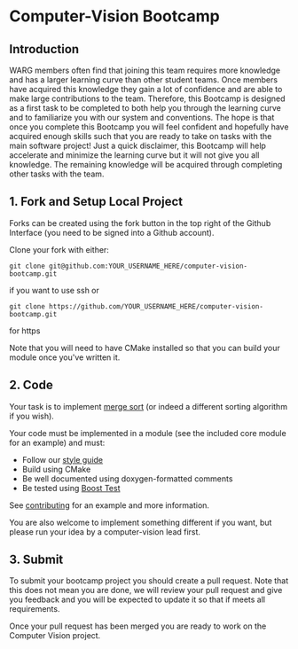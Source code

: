 # Computer-Vision Bootcamp

## Introduction

WARG members often find that joining this team requires more knowledge and has a larger learning curve than other student teams. Once members have acquired this knowledge they gain a lot of confidence and are able to make large contributions to the team. Therefore, this Bootcamp is designed as a first task to be completed to both help you through the learning curve and to familiarize you with our system and conventions. The hope is that once you complete this Bootcamp you will feel confident and hopefully have acquired enough skills such that you are ready to take on tasks with the main software project! Just a quick disclaimer, this Bootcamp will help accelerate and minimize the learning curve but it will not give you all knowledge. The remaining knowledge will be acquired through completing other tasks with the team.

## 1. Fork and Setup Local Project

Forks can be created using the fork button in the top right of the Github Interface (you need to be signed into a Github account).

Clone your fork with either:

```
git clone git@github.com:YOUR_USERNAME_HERE/computer-vision-bootcamp.git
```
if you want to use ssh
or
```
git clone https://github.com/YOUR_USERNAME_HERE/computer-vision-bootcamp.git
```
for https

Note that you will need to have CMake installed so that you can build your module once you've written it.

## 2. Code
Your task is to implement [merge sort](https://en.wikipedia.org/wiki/Merge_sort) (or indeed a different sorting algorithm if you wish).

Your code must be implemented in a module (see the included core module for an example) and must:

- Follow our [style guide](/computer-vision/Coding-Conventions.md)
- Build using CMake
- Be well documented using doxygen-formatted comments
- Be tested using [Boost Test](/computer-vision/Writing-Tests.md)

See [contributing](/computer-vision/Contributing.md) for an example and more information.

You are also welcome to implement something different if you want, but please run your idea by a computer-vision lead first.

## 3. Submit
To submit your bootcamp project you should create a pull request. Note that this does not mean you are done, we will review your pull request and give you feedback and you will be expected to update it so that if meets all requirements.

Once your pull request has been merged you are ready to work on the Computer Vision project.
